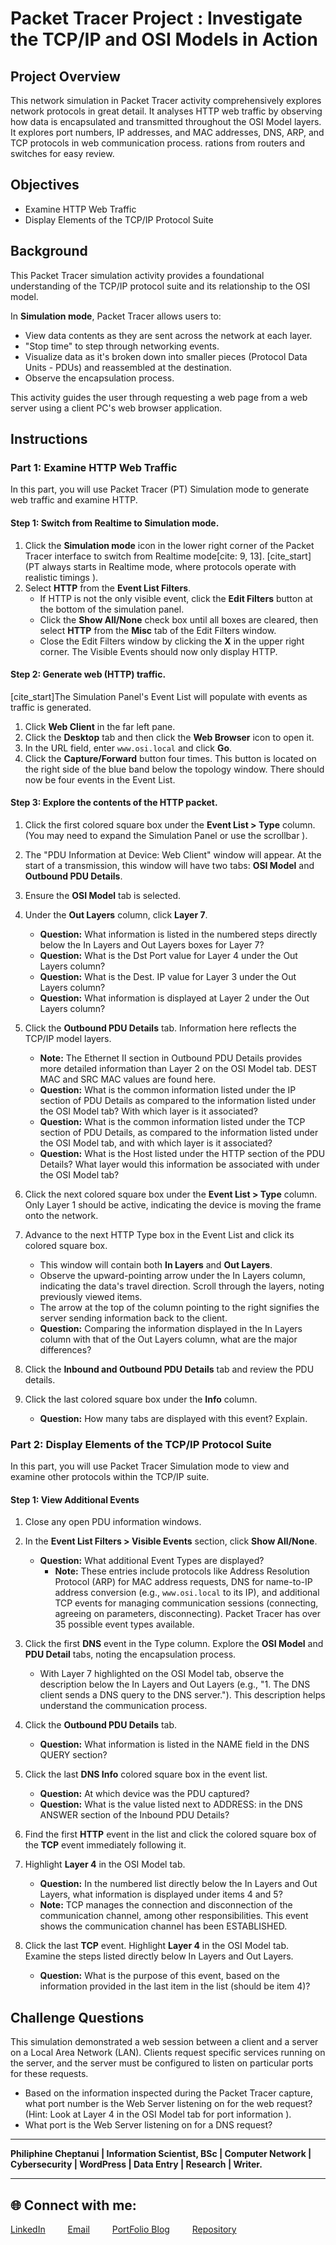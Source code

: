 # Packet Tracer Project : Investigate the TCP/IP and OSI Models in Action
## Project Overview
This network simulation in Packet Tracer activity comprehensively explores network protocols in great detail. It analyses HTTP web traffic by observing how data is encapsulated and transmitted throughout the OSI Model layers. It explores port numbers, IP addresses, and MAC addresses, DNS, ARP, and TCP protocols in web communication process.
rations from routers and switches for easy review.
## Objectives

* Examine HTTP Web Traffic 
* Display Elements of the TCP/IP Protocol Suite 

## Background

This Packet Tracer simulation activity provides a foundational understanding of the TCP/IP protocol suite and its relationship to the OSI model.

In **Simulation mode**, Packet Tracer allows users to:
* View data contents as they are sent across the network at each layer.
* "Stop time" to step through networking events.
* Visualize data as it's broken down into smaller pieces (Protocol Data Units - PDUs) and reassembled at the destination.
* Observe the encapsulation process.

This activity guides the user through requesting a web page from a web server using a client PC's web browser application.

## Instructions

### Part 1: Examine HTTP Web Traffic

In this part, you will use Packet Tracer (PT) Simulation mode to generate web traffic and examine HTTP. 

#### Step 1: Switch from Realtime to Simulation mode.

1.  Click the **Simulation mode** icon in the lower right corner of the Packet Tracer interface to switch from Realtime mode[cite: 9, 13]. [cite_start](PT always starts in Realtime mode, where protocols operate with realistic timings ).
2.  Select **HTTP** from the **Event List Filters**.
    * If HTTP is not the only visible event, click the **Edit Filters** button at the bottom of the simulation panel.
    * Click the **Show All/None** check box until all boxes are cleared, then select **HTTP** from the **Misc** tab of the Edit Filters window.
    * Close the Edit Filters window by clicking the **X** in the upper right corner. The Visible Events should now only display HTTP.

#### Step 2: Generate web (HTTP) traffic.

[cite_start]The Simulation Panel's Event List will populate with events as traffic is generated.

1.  Click **Web Client** in the far left pane.
2.  Click the **Desktop** tab and then click the **Web Browser** icon to open it.
3.  In the URL field, enter `www.osi.local` and click **Go**.
4.  Click the **Capture/Forward** button four times. This button is located on the right side of the blue band below the topology window. There should now be four events in the Event List.

#### Step 3: Explore the contents of the HTTP packet.

1.  Click the first colored square box under the **Event List > Type** column. (You may need to expand the Simulation Panel or use the scrollbar ).
2.  The "PDU Information at Device: Web Client" window will appear. At the start of a transmission, this window will have two tabs: **OSI Model** and **Outbound PDU Details**.
3.  Ensure the **OSI Model** tab is selected.
4.  Under the **Out Layers** column, click **Layer 7**.

    * **Question:** What information is listed in the numbered steps directly below the In Layers and Out Layers boxes for Layer 7? 
    * **Question:** What is the Dst Port value for Layer 4 under the Out Layers column? 
    * **Question:** What is the Dest. IP value for Layer 3 under the Out Layers column? 
    * **Question:** What information is displayed at Layer 2 under the Out Layers column? 
5.  Click the **Outbound PDU Details** tab. Information here reflects the TCP/IP model layers.
    * **Note:** The Ethernet II section in Outbound PDU Details provides more detailed information than Layer 2 on the OSI Model tab. DEST MAC and SRC MAC values are found here.
    * **Question:** What is the common information listed under the IP section of PDU Details as compared to the information listed under the OSI Model tab?  With which layer is it associated? 
    * **Question:** What is the common information listed under the TCP section of PDU Details, as compared to the information listed under the OSI Model tab, and with which layer is it associated? 
    * **Question:** What is the Host listed under the HTTP section of the PDU Details?  What layer would this information be associated with under the OSI Model tab? 

6.  Click the next colored square box under the **Event List > Type** column. Only Layer 1 should be active, indicating the device is moving the frame onto the network.
7.  Advance to the next HTTP Type box in the Event List and click its colored square box.
    * This window will contain both **In Layers** and **Out Layers**.
    * Observe the upward-pointing arrow under the In Layers column, indicating the data's travel direction. Scroll through the layers, noting previously viewed items.
    * The arrow at the top of the column pointing to the right signifies the server sending information back to the client.
    * **Question:** Comparing the information displayed in the In Layers column with that of the Out Layers column, what are the major differences? 
8.  Click the **Inbound and Outbound PDU Details** tab and review the PDU details.
9.  Click the last colored square box under the **Info** column.
    * **Question:** How many tabs are displayed with this event? Explain. 
### Part 2: Display Elements of the TCP/IP Protocol Suite
In this part, you will use Packet Tracer Simulation mode to view and examine other protocols within the TCP/IP suite. 
#### Step 1: View Additional Events
1.  Close any open PDU information windows.
2.  In the **Event List Filters > Visible Events** section, click **Show All/None**.
    * **Question:** What additional Event Types are displayed? 
        * **Note:** These entries include protocols like Address Resolution Protocol (ARP) for MAC address requests, DNS for name-to-IP address conversion (e.g., `www.osi.local` to its IP), and additional TCP events for managing communication sessions (connecting, agreeing on parameters, disconnecting). Packet Tracer has over 35 possible event types available.

3.  Click the first **DNS** event in the Type column. Explore the **OSI Model** and **PDU Detail** tabs, noting the encapsulation process.
    * With Layer 7 highlighted on the OSI Model tab, observe the description below the In Layers and Out Layers (e.g., "1. The DNS client sends a DNS query to the DNS server."). This description helps understand the communication process.

4.  Click the **Outbound PDU Details** tab.
    * **Question:** What information is listed in the NAME field in the DNS QUERY section? 

5.  Click the last **DNS Info** colored square box in the event list.
    * **Question:** At which device was the PDU captured? 
    * **Question:** What is the value listed next to ADDRESS: in the DNS ANSWER section of the Inbound PDU Details? 
6.  Find the first **HTTP** event in the list and click the colored square box of the **TCP** event immediately following it.
7.  Highlight **Layer 4** in the OSI Model tab.
    * **Question:** In the numbered list directly below the In Layers and Out Layers, what information is displayed under items 4 and 5? 
    * **Note:** TCP manages the connection and disconnection of the communication channel, among other responsibilities. This event shows the communication channel has been ESTABLISHED.

8.  Click the last **TCP** event. Highlight **Layer 4** in the OSI Model tab. Examine the steps listed directly below In Layers and Out Layers.
    * **Question:** What is the purpose of this event, based on the information provided in the last item in the list (should be item 4)? 

## Challenge Questions

This simulation demonstrated a web session between a client and a server on a Local Area Network (LAN). Clients request specific services running on the server, and the server must be configured to listen on particular ports for these requests.

* Based on the information inspected during the Packet Tracer capture, what port number is the Web Server listening on for the web request? (Hint: Look at Layer 4 in the OSI Model tab for port information ).
* What port is the Web Server listening on for a DNS request?

---
**Philiphine Cheptanui | Information Scientist, BSc | Computer Network | Cybersecurity | WordPress | Data Entry | Research | Writer.**

---

## 🌐 Connect with me:

 [LinkedIn](https://linkedin.com/in/philiphinecheptanui) &emsp;&emsp;
 [Email](koimaphilipine@gmail.com) &emsp;&emsp;
 [PortFolio Blog](https://compnetworksecurity.blogspot.com/) &emsp;&emsp;
 [Repository](https://github.com/philiphineck/Use-Wireshark-to-View-Network-Traffic) 
